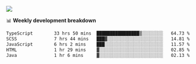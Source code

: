 ![](https://github-readme-stats-v2-three.vercel.app/api/top-langs/?username=akshayxml&theme=dark&hide_border=true&include_all_commits=true&count_private=true&layout=compact&size_weight=0.5&count_weight=0.5&hide=Jupyter%20Notebook%2Cobjective-c%2Cmakefile%2Cc%2Chtml%2Ccss%2Cscss&langs_count=6&exclude_repo=github-readme-stats-v2)

📊 **Weekly development breakdown**
<!--START_SECTION:waka-->

```txt
TypeScript        33 hrs 50 mins  ████████████████▒░░░░░░░░   64.73 %
SCSS              7 hrs 44 mins   ███▓░░░░░░░░░░░░░░░░░░░░░   14.81 %
JavaScript        6 hrs 2 mins    ███░░░░░░░░░░░░░░░░░░░░░░   11.57 %
HTML              1 hr 29 mins    ▓░░░░░░░░░░░░░░░░░░░░░░░░   02.85 %
Java              1 hr 6 mins     ▓░░░░░░░░░░░░░░░░░░░░░░░░   02.13 %
```

<!--END_SECTION:waka-->
